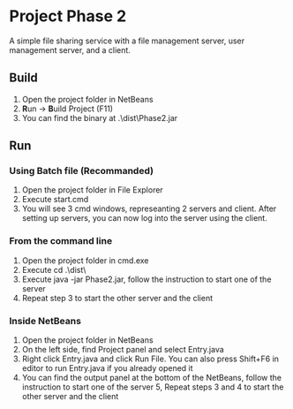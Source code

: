 # Project Phase 2

A simple file sharing service with a file management server, user management server, and a client.

## Build

1. Open the project folder in NetBeans
2. **R**un -> **B**uild Project (F11)
3. You can find the binary at .\dist\Phase2.jar

## Run

### Using Batch file (Recommanded)

1. Open the project folder in File Explorer
2. Execute start.cmd
3. You will see 3 cmd windows, represeanting 2 servers and client. After setting up servers, you can now log into the server using the client.

### From the command line

1. Open the project folder in cmd.exe
2. Execute cd .\dist\
3. Execute java -jar Phase2.jar, follow the instruction to start one of the server
4. Repeat step 3 to start the other server and the client

### Inside NetBeans

1. Open the project folder in NetBeans
2. On the left side, find Project panel and select Entry.java
3. Right click Entry.java and click Run File. You can also press Shift+F6 in editor to run Entry.java if you already opened it
4. You can find the output panel at the bottom of the NetBeans, follow the instruction to start one of the server
5, Repeat steps 3 and 4 to start the other server and the client

